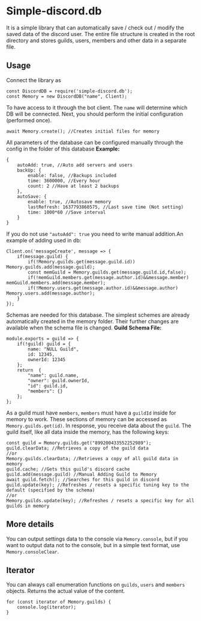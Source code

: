 # Simple-discord.db
It is a simple library that can automatically save / check out / modify the saved data of the discord user.
The entire file structure is created in the root directory and stores guilds, users, members and other data in a separate file. 
## Usage 
Connect the library as 
```
const DiscordDB = require('simple-discord.db');
const Memory = new DiscordDB("name", Client);
```
To have access to it through the bot client. The `name` will determine which DB will be connected. Next, you should perform the initial configuration (performed once).
```
await Memory.create(); //Creates initial files for memory 
```
All parameters of the database can be configured manually through the config in the folder of this database 
**Example:**
```
{
	autoAdd: true, //Auto add servers and users
	backUp: {
		enable: false, //Backups included
		time: 3600000, //Every hour 
		count: 2 //Have at least 2 backups 
	},
	autoSave: {
		enable: true, //Autosave memory 
		lastRefresh: 1637793860575, //Last save time (Not setting)
		time: 1000*60 //Save interval 
	}
}
```
If you do not use `"autoAdd": true` you need to write manual addition.An example of adding used in db:
```
Client.on('messageCreate', message => {
	if(message.guild) {
		if(!Memory.guilds.get(message.guild.id)) Memory.guilds.add(message.guild);
		const memGuild = Memory.guilds.get(message.guild.id,false);
		if(!memGuild.members.get(message.author.id)&&message.member) memGuild.members.add(message.member);
		if(!Memory.users.get(message.author.id)&&message.author) Memory.users.add(message.author);
	}
});
```
Schemas are needed for this database. The simplest schemes are already automatically created in the memory folder. Their further changes are available when the schema file is changed.
**Guild Schema File:**
```
module.exports = guild => {
    if(!guild) guild = {
        name: "NULL Guild",
        id: 12345,
        ownerId: 12345
    };
    return  {
        "name": guild.name,
        "owner": guild.ownerId,
        "id": guild.id,
        "members": {}
    };
};
```
As a guild must have `members`, `members` must have a `guildId` inside for memory to work. 
These sections of memory can be accessed as `Memory.guilds.get(id)`. In response, you receive data about the `guild`. 
The guild itself, like all data inside the memory, has the following keys: 
```
const guild = Memory.guilds.get("899200433552252989");
guild.clearData; //Retrieves a copy of the guild data 
//or
Memory.guilds.clearData; //Retrieves a copy of all guild data in memory 
guild.cache; //Gets this guild's discord cache 
guild.add(message.guild) //Manual Adding Guild to Memory
await guild.fetch(); //Searches for this guild in discord
guild.update(key); //Refreshes / resets a specific tuning key to the default (specified by the schema) 
//or
Memory.guilds.update(key); //Refreshes / resets a specific key for all guilds in memory 
```
## More details
You can output settings data to the console via `Memory.console`, but if you want to output data not to the console, but in a simple text format, use `Memory.consoleClear`.

## Iterator
You can always call enumeration functions on `guilds`, `users` and `members` objects. 
Returns the actual value of the content.
```
for (const iterator of Memory.guilds) {
	console.log(iterator);
}
```
